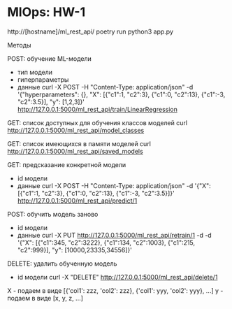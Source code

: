 # MlOps: HW-1

http://[hostname]/ml_rest_api/
poetry run python3 app.py

Методы

POST: обучение ML-модели
- тип модели
- гиперпараметры
- данные
curl -X POST -H "Content-Type: application/json" -d '{"hyperparameters": {}, "X": [{"c1":1, "c2":3}, {"c1":0, "c2":13}, {"c1":-3, "c2":3.5}], "y": [1,2,3]}' http://127.0.0.1:5000/ml_rest_api/train/LinearRegression

GET: список доступных для обучения классов моделей
curl http://127.0.0.1:5000/ml_rest_api/model_classes

GET: список имеющихся в памяти моделей
curl http://127.0.0.1:5000/ml_rest_api/saved_models

GET: предсказание конкретной модели
- id модели
- данные
curl -X POST -H "Content-Type: application/json" -d '{"X": [{"c1":1, "c2":3}, {"c1":0, "c2":13}, {"c1":-3, "c2":3.5}]}' http://127.0.0.1:5000/ml_rest_api/predict/1

POST: обучить модель заново
- id модели
- данные 
curl -X PUT http://127.0.0.1:5000/ml_rest_api/retrain/1 -d -d '{"X": [{"c1":345, "c2":3222}, {"c1":134, "c2":1003}, {"c1":215, "c2":999}], "y": [10000,23335,34556]}'

DELETE: удалить обученную модель
- id модели
curl -X "DELETE" http://127.0.0.1:5000/ml_rest_api/delete/1


X - подаем в виде [{'col1': zzz, 'col2': zzz}, {'col1': yyy, 'col2': yyy}, ...]
y - подаем в виде [x, y, z, ...]